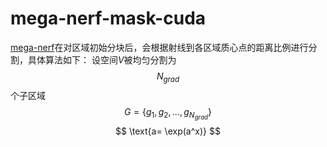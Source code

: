# mega-nerf-mask-cuda

[mega-nerf](https://github.com/cmusatyalab/mega-nerf)在对区域初始分块后，会根据射线到各区域质心点的距离比例进行分割，具体算法如下：
设空间$V$被均匀分割为$$N_{grad}$$个子区域$$G=\{g_1,g_2,...,g_{N_{grad}}\}$$
$$
\text{a= \exp(a^x)}
$$
